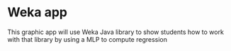 # Weka app

This graphic app will use Weka Java library to show students how to work with that library by using a MLP to compute regression
